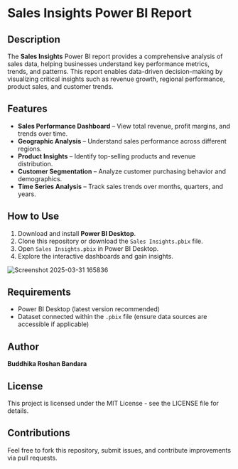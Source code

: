# Sales Insights Power BI Report

## Description
The **Sales Insights** Power BI report provides a comprehensive analysis of sales data, helping businesses understand key performance metrics, trends, and patterns. This report enables data-driven decision-making by visualizing critical insights such as revenue growth, regional performance, product sales, and customer trends.

## Features
- **Sales Performance Dashboard** – View total revenue, profit margins, and trends over time.
- **Geographic Analysis** – Understand sales performance across different regions.
- **Product Insights** – Identify top-selling products and revenue distribution.
- **Customer Segmentation** – Analyze customer purchasing behavior and demographics.
- **Time Series Analysis** – Track sales trends over months, quarters, and years.

## How to Use
1. Download and install **Power BI Desktop**.
2. Clone this repository or download the `Sales Insights.pbix` file.
3. Open `Sales Insights.pbix` in Power BI Desktop.
4. Explore the interactive dashboards and gain insights.
   
![Screenshot 2025-03-31 165836](https://github.com/user-attachments/assets/2244bbcb-ef9b-49a4-9a7d-f66e4ec959fb)

   
## Requirements
- Power BI Desktop (latest version recommended)
- Dataset connected within the `.pbix` file (ensure data sources are accessible if applicable)

## Author
**Buddhika Roshan Bandara**  

## License
This project is licensed under the MIT License - see the LICENSE file for details.

## Contributions
Feel free to fork this repository, submit issues, and contribute improvements via pull requests.

